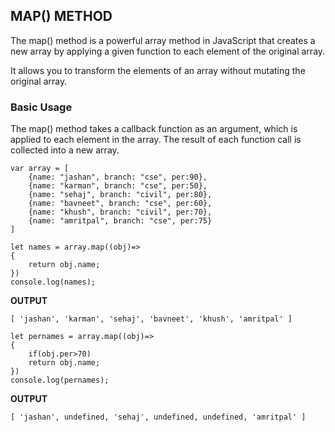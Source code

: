 ## MAP() METHOD
The map() method is a powerful array method in JavaScript that creates a new array by applying a given function to each element of the original array. 

It allows you to transform the elements of an array without mutating the original array.

### Basic Usage
The map() method takes a callback function as an argument, which is applied to each element in the array. The result of each function call is collected into a new array.

```
var array = [
    {name: "jashan", branch: "cse", per:90},
    {name: "karman", branch: "cse", per:50},
    {name: "sehaj", branch: "civil", per:80},
    {name: "bavneet", branch: "cse", per:60},
    {name: "khush", branch: "civil", per:70},
    {name: "amritpal", branch: "cse", per:75}
]
```

```
let names = array.map((obj)=>
{
    return obj.name;
})
console.log(names);
```

**OUTPUT**
```
[ 'jashan', 'karman', 'sehaj', 'bavneet', 'khush', 'amritpal' ]
```

```
let pernames = array.map((obj)=>
{
    if(obj.per>70)
    return obj.name;
})
console.log(pernames);
```

**OUTPUT**

```
[ 'jashan', undefined, 'sehaj', undefined, undefined, 'amritpal' ]
```
